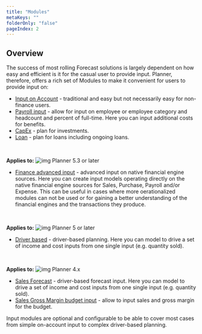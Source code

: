 ```yaml
---
title: "Modules"
metaKeys: ""
folderOnly: "false"
pageIndex: 2
---
```

## Overview
The success of most rolling Forecast solutions is largely dependent on how easy and efficient is it for the casual user to provide input. Planner, therefore, offers a rich set of Modules to make it convenient for users to provide input on:

- [Input on Account](account.md) - traditional and easy but not necessarily easy for non-finance users.
- [Payroll input](personnel.md) - allow for input on employee or employee category and headcount and percent of full-time. Here you can input additional costs for benefits.
- [CapEx](../../planner/workbooks/financial-planning/capex.md) - plan for investments.
- [Loan](../../planner/workbooks/financial-planning/loan.md) - plan for loans including ongoing loans.

<br/>

**Applies to:** ![img](https://profitbasedocs.blob.core.windows.net/icons/yes-icon.png) Planner 5.3 or later

- [Finance advanced input](finance-native.md) - advanced input on native financial engine sources. Here you can create input models operating directly on the native financial engine sources for Sales, Purchase, Payroll and/or Expense. This can be useful in cases where more oerationalized modules can not be used or for gaining a better understanding of the financial engines and the transactions they produce.

<br/>

**Applies to:** ![img](https://profitbasedocs.blob.core.windows.net/icons/yes-icon.png) Planner 5 or later

- [Driver based](driver-based.md) - driver-based planning. Here you can model to drive a set of income and cost inputs from one single input (e.g. quantity sold).

<br/>

**Applies to:** ![img](https://profitbasedocs.blob.core.windows.net/icons/yes-icon.png) Planner 4.x

- [Sales Forecast](sales-forecast.md) - driver-based forecast input. Here you can model to drive a set of income and cost inputs from one single input (e.g. quantity sold).
- [Sales Gross Margin budget input](sales-gm.md) - allow to input sales and gross margin for the budget.

Input modules are optional and configurable to be able to cover most cases from simple on-account input to complex driver-based planning.
